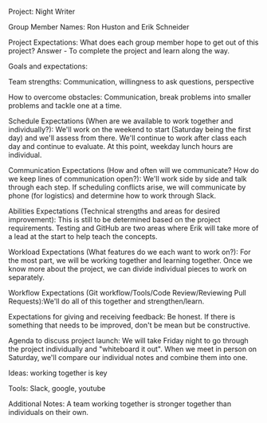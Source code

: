 Project:  Night Writer

Group Member Names:  Ron Huston and Erik Schneider

Project Expectations: What does each group member hope to get out of this project?
Answer - To complete the project and learn along the way.

Goals and expectations:

Team strengths:  Communication, willingness to ask questions, perspective

How to overcome obstacles:  Communication, break problems into smaller problems and tackle one at a time.

Schedule Expectations (When are we available to work together and individually?):  We'll work on the weekend to start (Saturday being the first day) and we'll assess from there.  We'll continue to work after class each day and continue to evaluate.  At this point, weekday lunch hours are individual.

Communication Expectations (How and often will we communicate? How do we keep lines of communication open?):  We'll work side by side and talk through each step.  If scheduling conflicts arise, we will communicate by phone (for logistics) and determine how to work through Slack.

Abilities Expectations (Technical strengths and areas for desired improvement):
This is still to be determined based on the project requirements.  Testing and GitHub are two areas where Erik will take more of a lead at the start to help teach the concepts.

Workload Expectations (What features do we each want to work on?):  For the most part, we will be working together and learning together.  Once we know more about the project, we can divide individual pieces to work on separately.

Workflow Expectations (Git workflow/Tools/Code Review/Reviewing Pull Requests):We'll do all of this together and strengthen/learn.

Expectations for giving and receiving feedback:  Be honest.  If there is something that needs to be improved, don't be mean but be constructive.

Agenda to discuss project launch:  We will take Friday night to go through the project individually and "whiteboard it out".  When we meet in person on Saturday, we'll compare our individual notes and combine them into one.

Ideas:  working together is key

Tools:  Slack, google, youtube

Additional Notes:  A team working together is stronger together than individuals on their own.